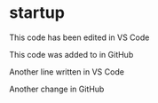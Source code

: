 # startup
This code has been edited in VS Code

This code was added to in GitHub

Another line written in VS Code

Another change in GitHub
